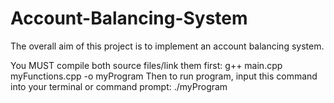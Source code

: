# Account-Balancing-System
The overall aim of this project is to implement an account balancing system.

You MUST compile both source files/link them first: g++ main.cpp myFunctions.cpp -o myProgram
Then to run program, input this command into your terminal or command prompt: ./myProgram
